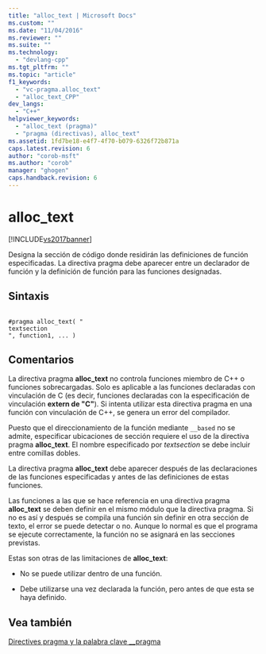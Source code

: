 ```yaml
---
title: "alloc_text | Microsoft Docs"
ms.custom: ""
ms.date: "11/04/2016"
ms.reviewer: ""
ms.suite: ""
ms.technology: 
  - "devlang-cpp"
ms.tgt_pltfrm: ""
ms.topic: "article"
f1_keywords: 
  - "vc-pragma.alloc_text"
  - "alloc_text_CPP"
dev_langs: 
  - "C++"
helpviewer_keywords: 
  - "alloc_text (pragma)"
  - "pragma (directivas), alloc_text"
ms.assetid: 1fd7be18-e4f7-4f70-b079-6326f72b871a
caps.latest.revision: 6
author: "corob-msft"
ms.author: "corob"
manager: "ghogen"
caps.handback.revision: 6
---
```

# alloc_text
[!INCLUDE[vs2017banner](../assembler/inline/includes/vs2017banner.md)]

Designa la sección de código donde residirán las definiciones de función especificadas.  La directiva pragma debe aparecer entre un declarador de función y la definición de función para las funciones designadas.  
  
## Sintaxis  
  
```  
  
#pragma alloc_text( "  
textsection  
", function1, ... )  
```  
  
## Comentarios  
 La directiva pragma **alloc\_text** no controla funciones miembro de C\+\+ o funciones sobrecargadas.  Solo es aplicable a las funciones declaradas con vinculación de C \(es decir, funciones declaradas con la especificación de vinculación **extern de "C"**\).  Si intenta utilizar esta directiva pragma en una función con vinculación de C\+\+, se genera un error del compilador.  
  
 Puesto que el direccionamiento de la función mediante `__based` no se admite, especificar ubicaciones de sección requiere el uso de la directiva pragma **alloc\_text**.  El nombre especificado por *textsection* se debe incluir entre comillas dobles.  
  
 La directiva pragma **alloc\_text** debe aparecer después de las declaraciones de las funciones especificadas y antes de las definiciones de estas funciones.  
  
 Las funciones a las que se hace referencia en una directiva pragma **alloc\_text** se deben definir en el mismo módulo que la directiva pragma.  Si no es así y después se compila una función sin definir en otra sección de texto, el error se puede detectar o no.  Aunque lo normal es que el programa se ejecute correctamente, la función no se asignará en las secciones previstas.  
  
 Estas son otras de las limitaciones de **alloc\_text**:  
  
-   No se puede utilizar dentro de una función.  
  
-   Debe utilizarse una vez declarada la función, pero antes de que esta se haya definido.  
  
## Vea también  
 [Directives pragma y la palabra clave \_\_pragma](../preprocessor/pragma-directives-and-the-pragma-keyword.md)